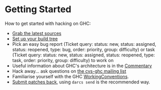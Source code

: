 # Getting Started


How to get started with hacking on GHC:

- [Grab the latest sources](building/getting-the-sources)
- [Set up your build tree](building/hacking)
- Pick an easy bug report (Ticket query: status: new, status: assigned, status: reopened, type: bug, order: priority, group: difficulty) or task (Ticket query: status: new, status: assigned, status: reopened, type: task, order: priority, group: difficulty) to work on
- Useful information about GHC's architecture is in the [Commentary](commentary)
- Hack away... ask questions on [ the cvs-ghc mailing list](http://haskell.org/mailman/listinfo/cvs-ghc)
- Familiarise yourself with the GHC [WorkingConventions](working-conventions).
- [Submit patches back](working-conventions#submitting-patches), using `darcs send` is the recommended way.
